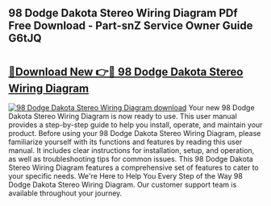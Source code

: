 ## 98 Dodge Dakota Stereo Wiring Diagram PDf Free Download - Part-snZ Service Owner Guide G6tJQ

# <h2><a href="http://dfpnso.blite.top/?on=98+Dodge+Dakota+Stereo+Wiring+Diagram">🔗Download New 👉🔴 98 Dodge Dakota Stereo Wiring Diagram</a></h2>

[![98 Dodge Dakota Stereo Wiring Diagram download](https://i.imgur.com/lujVjoI.png)](http://dfpnso.blite.top/?on=98+Dodge+Dakota+Stereo+Wiring+Diagram)
Your new 98 Dodge Dakota Stereo Wiring Diagram is now ready to use. This user manual provides a step-by-step guide to help you install, operate, and maintain your product. Before using your 98 Dodge Dakota Stereo Wiring Diagram, please familiarize yourself with its functions and features by reading this user manual. It includes clear instructions for installation, setup, and operation, as well as troubleshooting tips for common issues. This 98 Dodge Dakota Stereo Wiring Diagram features a comprehensive set of features to cater to your specific needs. We're Here to Help You Every Step of the Way 98 Dodge Dakota Stereo Wiring Diagram. Our customer support team is available throughout your journey.
